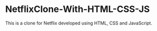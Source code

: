 # NetflixClone-With-HTML-CSS-JS
This is a clone for Netflix developed using HTML, CSS and JavaScript.
